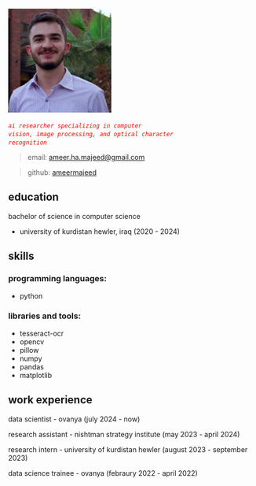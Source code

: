 ![picture of me](image.png)

_<code style="color : red">ai researcher specializing in computer vision, image processing, and optical character recognition</code>_

> email: [ameer.ha.majeed@gmail.com](ameer.ha.majeed@gmail.com)

> github: [ameermajeed](https://github.com/ameermajeed)

## education
bachelor of science in computer science 
- university of kurdistan hewler, iraq (2020 - 2024)

## skills
### programming languages:
* python

### libraries and tools:
* tesseract-ocr
* opencv
* pillow
* numpy
* pandas
* matplotlib

## work experience
data scientist - ovanya (july 2024 - now)

research assistant - nishtman strategy institute (may 2023 - april 2024)

research intern - university of kurdistan hewler (august 2023 - september 2023)

data science trainee - ovanya (febraury 2022 - april 2022)
